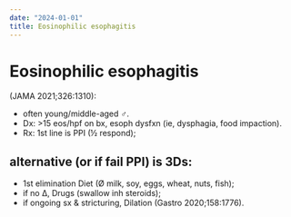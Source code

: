 ```yaml
---
date: "2024-01-01"
title: Eosinophilic esophagitis
---
```


# Eosinophilic esophagitis

(JAMA 2021;326:1310): 
* often young/middle-aged ♂. 
* Dx: >15 eos/hpf on bx, esoph dysfxn (ie, dysphagia, food impaction). 
* Rx: 1st line is PPI (½ respond); 

## alternative (or if fail PPI) is 3Ds: 

* 1st elimination Diet (Ø milk, soy, eggs, wheat, nuts, fish); 
* if no Δ, Drugs (swallow inh steroids); 
* if ongoing sx & stricturing, Dilation (Gastro 2020;158:1776).
